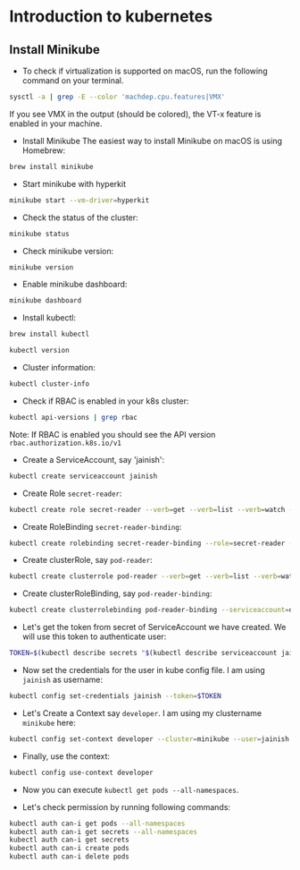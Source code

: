 # Introduction to kubernetes

## Install Minikube

* To check if virtualization is supported on macOS, run the following command on your terminal.

```bash
sysctl -a | grep -E --color 'machdep.cpu.features|VMX' 
```

If you see VMX in the output (should be colored), the VT-x feature is enabled in your machine.

* Install Minikube
The easiest way to install Minikube on macOS is using Homebrew:

```bash
brew install minikube
```

* Start minikube with hyperkit

```bash
minikube start --vm-driver=hyperkit
```

* Check the status of the cluster:

```bash
minikube status
```

* Check minikube version:

```bash
minikube version
```

* Enable minikube dashboard:

```bash
minikube dashboard
```

* Install kubectl:
```bash
brew install kubectl

kubectl version
```

* Cluster information:
```bash
kubectl cluster-info
```

* Check if RBAC is enabled in your k8s cluster:
```bash
kubectl api-versions | grep rbac
```
Note: If RBAC is enabled you should see the API version `rbac.authorization.k8s.io/v1`
      
* Create a ServiceAccount, say 'jainish':
```bash
kubectl create serviceaccount jainish
```

* Create Role `secret-reader`:
```bash
kubectl create role secret-reader --verb=get --verb=list --verb=watch --resource=secrets
```

* Create RoleBinding `secret-reader-binding`:
```bash
kubectl create rolebinding secret-reader-binding --role=secret-reader --serviceaccount=default:jainish --namespace=default
```

* Create clusterRole, say `pod-reader`:
```bash
kubectl create clusterrole pod-reader --verb=get --verb=list --verb=watch --resource=pods
```

* Create clusterRoleBinding, say `pod-reader-binding`:
```bash
kubectl create clusterrolebinding pod-reader-binding --serviceaccount=default:jainish --clusterrole=pod-reader
```

* Let's get the token from secret of ServiceAccount we have created. We will use this token to authenticate user:
```bash
TOKEN=$(kubectl describe secrets "$(kubectl describe serviceaccount jainish | grep -i Tokens | awk '{print $2}')" | grep token: | awk '{print $2}')
```

* Now set the credentials for the user in kube config file. I am using `jainish` as username:
```bash
kubectl config set-credentials jainish --token=$TOKEN
```

* Let's Create a Context say `developer`. I am using my clustername `minikube` here:
```bash
kubectl config set-context developer --cluster=minikube --user=jainish
```

* Finally, use the context:
```bash
kubectl config use-context developer
```

* Now you can execute `kubectl get pods --all-namespaces`.

* Let's check permission by running following commands:
```bash
kubectl auth can-i get pods --all-namespaces
kubectl auth can-i get secrets --all-namespaces
kubectl auth can-i get secrets
kubectl auth can-i create pods
kubectl auth can-i delete pods
```


